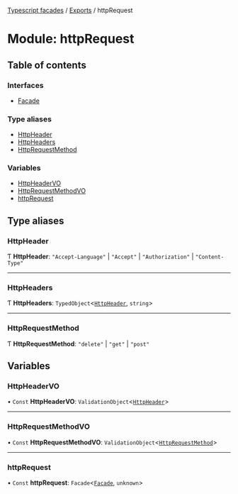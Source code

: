 [Typescript facades](../index.md) / [Exports](../modules.md) / httpRequest

# Module: httpRequest

## Table of contents

### Interfaces

- [Facade](../interfaces/httpRequest.Facade.md)

### Type aliases

- [HttpHeader](httpRequest.md#httpheader)
- [HttpHeaders](httpRequest.md#httpheaders)
- [HttpRequestMethod](httpRequest.md#httprequestmethod)

### Variables

- [HttpHeaderVO](httpRequest.md#httpheadervo)
- [HttpRequestMethodVO](httpRequest.md#httprequestmethodvo)
- [httpRequest](httpRequest.md#httprequest)

## Type aliases

### HttpHeader

Ƭ **HttpHeader**: ``"Accept-Language"`` \| ``"Accept"`` \| ``"Authorization"`` \| ``"Content-Type"``

___

### HttpHeaders

Ƭ **HttpHeaders**: `TypedObject`<[`HttpHeader`](httpRequest.md#httpheader), `string`\>

___

### HttpRequestMethod

Ƭ **HttpRequestMethod**: ``"delete"`` \| ``"get"`` \| ``"post"``

## Variables

### HttpHeaderVO

• `Const` **HttpHeaderVO**: `ValidationObject`<[`HttpHeader`](httpRequest.md#httpheader)\>

___

### HttpRequestMethodVO

• `Const` **HttpRequestMethodVO**: `ValidationObject`<[`HttpRequestMethod`](httpRequest.md#httprequestmethod)\>

___

### httpRequest

• `Const` **httpRequest**: `Facade`<[`Facade`](../interfaces/httpRequest.Facade.md), `unknown`\>
